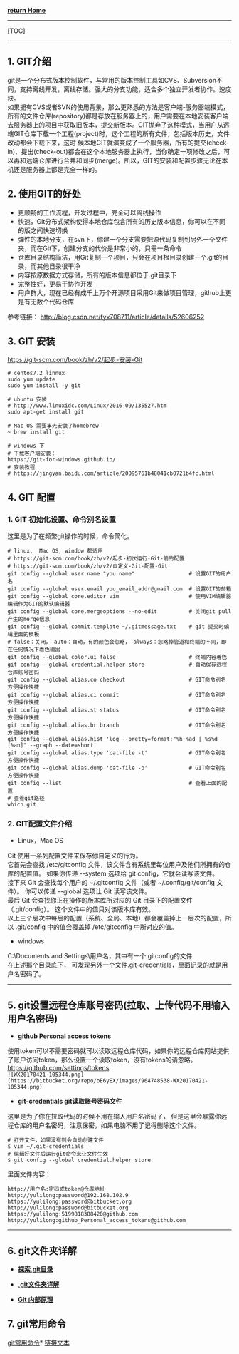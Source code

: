[**return Home**](https://bitbucket.org/yulilong/my_wiki/wiki/Home)       

----------------
[TOC]     

-----------------      
## **1. GIT介绍**
 
git是一个分布式版本控制软件，与常用的版本控制工具如CVS、Subversion不同，支持离线开发，离线存储。强大的分支功能，适合多个独立开发者协作。速度块。           
如果拥有CVS或者SVN的使用背景，那么更熟悉的方法是客户端-服务器端模式，所有的文件仓库(repository)都是存放在服务器上的，用户需要在本地安装客户端去服务器上的项目中获取旧版本，提交新版本。GIT抛弃了这种模式，当用户从远端GIT仓库下载一个工程(project)时，这个工程的所有文件，包括版本历史，文件改动都会下载下来，这时 候本地GIT就演变成了一个服务器，所有的提交(check-in)、提出(check-out)都会在这个本地服务器上执行，当你确定一项修改之后，可 以再和远端仓库进行合并和同步(merge)。所以，GIT的安装和配置步骤无论在本机还是服务器上都是完全一样的。

## **2. 使用GIT的好处**

* 更顺畅的工作流程，开发过程中，完全可以离线操作     
* 快速，Git分布式架构使得本地仓库包含所有的历史版本信息，你可以在不同的版之间快速切换       
* 弹性的本地分支，在svn下，你建一个分支需要把源代码复制到另外一个文件夹，而在Git下，创建分支的代价是非常小的，只需一条命令
* 仓库目录结构简洁，用Git复制一个项目，只会在项目根目录创建一个.git的目录，而其他目录很干净       
* 内容按原数据方式存储，所有的版本信息都位于.git目录下     
* 完整性好，更易于协作开发        
* 用户群大，现在已经有成千上万个开源项目采用Git来做项目管理，github上更是有无数个代码仓库      

参考链接： http://blog.csdn.net/fyx708711/article/details/52606252

## **3. GIT 安装**    

https://git-scm.com/book/zh/v2/起步-安装-Git         
```   
# centos7.2 linnux
sudo yum update
sudo yum install -y git

# ubuntu 安装
# http://www.linuxidc.com/Linux/2016-09/135527.htm
sudo apt-get install git

# Mac OS 需要事先安装了homebrew  
~ brew install git

# windows 下 
# 下载客户端安装：
https://git-for-windows.github.io/
# 安装教程
# https://jingyan.baidu.com/article/20095761b48041cb0721b4fc.html
```

## **4. GIT 配置**

### 1. GIT 初始化设置、命令别名设置      

这里是为了在频繁git操作的时候，命令简化。
```   
# linux,  Mac OS, window 都适用 
# https://git-scm.com/book/zh/v2/起步-初次运行-Git-前的配置
# https://git-scm.com/book/zh/v2/自定义-Git-配置-Git
git config --global user.name "you name"                 # 设置GIT的用户名 
git config --global user.email you_email_addr@gmail.com  # 设置GIT的邮箱
git config --global core.editor vim                      # 使用VIM编辑器编辑作为GIT的默认编辑器
git config --global core.mergeoptions --no-edit          # 关闭git pull产生的merge信息
git config --global commit.template ~/.gitmessage.txt    # git 提交时编辑里面的模板
# false：关闭， auto：自动，有的颜色会忽略， always：忽略掉管道和终端的不同，即在任何情况下着色输出
git config --global color.ui false                       # 终端内容着色
git config --global credential.helper store              # 自动保存远程仓库账号密码
git config --global alias.co checkout                    # GIT命令别名 方便操作快捷
git config --global alias.ci commit                      # GIT命令别名 方便操作快捷
git config --global alias.st status                      # GIT命令别名 方便操作快捷
git config --global alias.br branch                      # GIT命令别名 方便操作快捷
git config --global alias.hist 'log --pretty=format:"%h %ad | %s%d [%an]" --graph --date=short'
git config --global alias.type 'cat-file -t'             # GIT命令别名 方便操作快捷
git config --global alias.dump 'cat-file -p'             # GIT命令别名 方便操作快捷
git config --list                                        # 查看上面的配置
# 查看git路径
which git
```     

### **2. GIT配置文件介绍**      

* Linux，Mac OS         

Git 使用一系列配置文件来保存你自定义的行为。     
它首先会查找 /etc/gitconfig 文件，该文件含有系统里每位用户及他们所拥有的仓库的配置值。 如果你传递 --system 选项给 git config，它就会读写该文件。            
接下来 Git 会查找每个用户的 ~/.gitconfig 文件（或者 ~/.config/git/config 文件）。 你可以传递 --global 选项让 Git 读写该文件。           
最后 Git 会查找你正在操作的版本库所对应的 Git 目录下的配置文件（.git/config）。 这个文件中的值只对该版本库有效。        
以上三个层次中每层的配置（系统、全局、本地）都会覆盖掉上一层次的配置，所以 .git/config 中的值会覆盖掉 /etc/gitconfig 中所对应的值。     

* windows    
     
C:\Documents and Settings\用户名，其中有一个.gitconfig的文件      
在上述那个目录底下， 可发现另外一个文件.git-credentials，里面记录的就是用户名密码了。

---

## **5. git设置远程仓库账号密码(拉取、上传代码不用输入用户名密码)**

* **github Personal access tokens**     

使用token可以不需要密码就可以读取远程仓库代码，如果你的远程仓库网站提供了账户访问token，那么设置一个读取token，没有tokens的请忽略。
https://github.com/settings/tokens     
`![WX20170421-105344.png](https://bitbucket.org/repo/oE6yEX/images/964748538-WX20170421-105344.png)`      

* **git-credentials git读取账号密码文件**

这里是为了你在拉取代码的时候不用在输入用户名密码了，
但是这里会暴露你远程仓库的用户名密码，注意保密，如果电脑不用了记得删除这个文件。
```
# 打开文件，如果没有则会自动创建文件
$ vim ~/.git-credentials
# 编辑好文件后运行git命令来让文件生效
$ git config --global credential.helper store
```    
里面文件内容：      
```
http://用户名:密码或token@仓库地址
http://yulilong:password@192.168.102.9
https://yulilong:password@bitbucket.org
http://yulilong:password@bitbucket.org
https://yulilong:5199818388420@github.com
http://yulilong:github_Personal_access_tokens@github.com
```

------------
## **6. git文件夹详解**     

* [**探索.git目录**](http://www.cnblogs.com/zhongxinWang/p/4235448.html)     

* [**.git文件夹详解**](http://www.jianshu.com/p/25293009f738)     
* [**Git 内部原理**](https://git-scm.com/book/zh/v2/Git-%E5%86%85%E9%83%A8%E5%8E%9F%E7%90%86-%E5%BA%95%E5%B1%82%E5%91%BD%E4%BB%A4%E5%92%8C%E9%AB%98%E5%B1%82%E5%91%BD%E4%BB%A4)      

## **7. git常用命令** 

[git常用命令](https://bitbucket.org/yulilong/my_wiki/wiki/git%E5%B8%B8%E7%94%A8%E5%91%BD%E4%BB%A4)* [链接文本](链接网址)